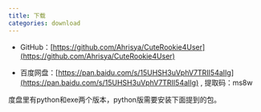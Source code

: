 ```yaml
---
title: 下载
categories: download
---
```


- GitHub：[https://github.com/Ahrisya/CuteRookie4User](https://github.com/Ahrisya/CuteRookie4User)

- 百度网盘：[https://pan.baidu.com/s/15UHSH3uVphV7TRII54aIIg](https://pan.baidu.com/s/15UHSH3uVphV7TRII54aIIg) , 提取码：ms8w

度盘里有python和exe两个版本，python版需要安装下面提到的包。


